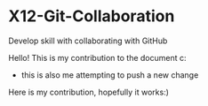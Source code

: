 # X12-Git-Collaboration
Develop skill with collaborating with GitHub

Hello! This is my contribution to the document c:
- this is also me attempting to push a new change


Here is my contribution, hopefully it works:)
